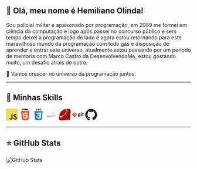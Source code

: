 ## 💜 Olá, meu nome é Hemiliano Olinda!

Sou policial militar e apaixonado por programação, em 2009 me formei em ciência da computação e logo após passei no concurso público e sem tempo deixei a programação de lado e agora estou retornando para este maravilhoso mundo da programação com todo gás e disposição de aprender e entrar este universo, atualmente estou passando por um período de mentoria com Marco Castro da DesenvolvendoMe, estou gostando muito, um desafio atrais do outro.


💬 Vamos crescer no universo da programação juntos.

---

## 🚀 Minhas Skills


<code><img height="32" src="https://raw.githubusercontent.com/github/explore/80688e429a7d4ef2fca1e82350fe8e3517d3494d/topics/javascript/javascript.png" alt="Javascript"/></code>
<code><img height="32" src="https://raw.githubusercontent.com/github/explore/80688e429a7d4ef2fca1e82350fe8e3517d3494d/topics/html/html.png" alt="HTML5"/></code>
<code><img height="32" src="https://raw.githubusercontent.com/github/explore/80688e429a7d4ef2fca1e82350fe8e3517d3494d/topics/css/css.png" alt="CSS"/></code>
<code><img height="32" src="https://raw.githubusercontent.com/github/explore/80688e429a7d4ef2fca1e82350fe8e3517d3494d/topics/mysql/mysql.png" alt="MySQL"/></code>
<code><img height="32" src="https://raw.githubusercontent.com/github/explore/80688e429a7d4ef2fca1e82350fe8e3517d3494d/topics/ruby/ruby.png" alt="Ruby"/></code>
<code><img height="32" src="https://raw.githubusercontent.com/github/explore/80688e429a7d4ef2fca1e82350fe8e3517d3494d/topics/git/git.png" alt="Git"/></code>
<code><img height="32" src="https://raw.githubusercontent.com/github/explore/80688e429a7d4ef2fca1e82350fe8e3517d3494d/topics/github/github.png" alt="GitHub"/></code>

---

## ⭐ GitHub Stats

![GitHub Stats](https://github-readme-stats.vercel.app/api?username=hemiliano-olinda&show_icons=true)
